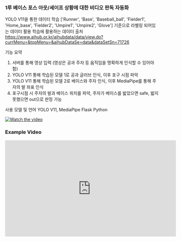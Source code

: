 <h3>1루 베이스 포스 아웃/세이프 상황에 대한 비디오 판독 자동화</h3>

YOLO V11을 통한 데이터 학습
['Runner', 'Base', 'Baseball_ball', 'Fielder1', 'Home_base', 'Fielder2', 'Umpire1', 'Umpire2', 'Glove'] 기준으로 라벨링 되어있는 데이터 활용
학습에 활용하는 데이터 출처 https://www.aihub.or.kr/aihubdata/data/view.do?currMenu=&topMenu=&aihubDataSe=data&dataSetSn=71726

기능 요약

1. 서버를 통해 영상 입력 (영상은 공과 주자 등 움직임을 명확하게 인식할 수 있어야 함)
2. YOLO V11 통해 학습된 모델 1로 공과 글러브 인식, 이후 포구 시점 파악
3. YOLO V11 통해 학습된 모델 2로 베이스와 주자 인식, 이후 MediaPipe를 통해 주자의 발 좌표 인식
4. 포구시점 시 주자의 발과 베이스 위치를 파악, 주자가 베이스를 밟았으면 safe, 밟지 못했으면 out으로 판정 가능

사용 모델 및 언어
YOLO V11, MediaPipe
Flask
Python

[![Watch the video](https://img.youtube.com/vi/YuXrAXy7xXE/0.jpg)](https://www.youtube.com/watch?v=YuXrAXy7xXE)

<h3>Example Video</h3>
<iframe width="560" height="315" 
    src="https://www.youtube.com/watch?v=YuXrAXy7xXE" 
    frameborder="0" allowfullscreen>
</iframe>

